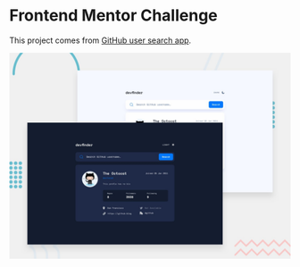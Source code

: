 # Frontend Mentor Challenge

This project comes from [GitHub user search app](https://www.frontendmentor.io/challenges/github-user-search-app-Q09YOgaH6).

![preview](/starter_files/design/desktop.jpg "GitHub user search app")